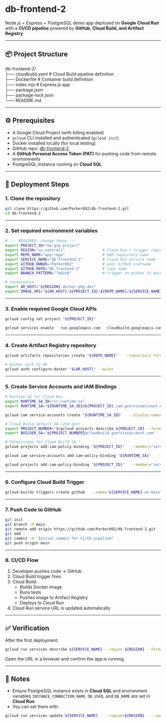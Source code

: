 # db-frontend-2

Node.js + Express + PostgreSQL demo app deployed on **Google Cloud Run** with a **CI/CD pipeline** powered by **GitHub, Cloud Build, and Artifact Registry**.

---

## 📦 Project Structure

db-frontend-2/ \
├── cloudbuild.yaml   # Cloud Build pipeline definition \
├── Dockerfile        # Container build definition \
├── index.mjs         # Express.js app \
├── package.json \
├── package-lock.json \
└── README.md

---

## ⚙️ Prerequisites

- A Google Cloud Project (with billing enabled)
- `gcloud` CLI installed and authenticated (`gcloud init`)
- Docker installed locally (for local testing)
- GitHub repo: [db-frontend-2](https://github.com/Parker092/db-frontend-2.git)
- A **GitHub Personal Access Token (PAT)** for pushing code from remote environments
- PostgreSQL instance running on **Cloud SQL**

---

## 🚀 Deployment Steps

### 1. Clone the repository

```bash
git clone https://github.com/Parker092/db-frontend-2.git
cd db-frontend-2
```

---

### 2. Set required environment variables

```bash
# --- REQUIRED: change these ---
export PROJECT_ID="my-gcp-project"
export REGION="us-central1"                 # Cloud Run + trigger region
export REPO_NAME="app-repo"                 # GAR repository name
export SERVICE_NAME="db-frontend-2"         # Cloud Run service name
export GITHUB_OWNER="Parker092"             # your GitHub username
export GITHUB_REPO="db-frontend-2"          # repo name
export BRANCH_PATTERN="^main$"              # trigger on pushes to main

# Convenience
export AR_HOST="${REGION}-docker.pkg.dev"
export IMAGE_URI="${AR_HOST}/${PROJECT_ID}/${REPO_NAME}/${SERVICE_NAME}"
```

---

### 3. Enable required Google Cloud APIs

```bash
gcloud config set project "${PROJECT_ID}"

gcloud services enable   run.googleapis.com   cloudbuild.googleapis.com   artifactregistry.googleapis.com   iam.googleapis.com
```

---

### 4. Create Artifact Registry repository

```bash
gcloud artifacts repositories create "${REPO_NAME}"   --repository-format=docker   --location="${REGION}"   --description="Containers for ${SERVICE_NAME}"

# Docker auth to AR
gcloud auth configure-docker "${AR_HOST}" --quiet
```

---

### 5. Create Service Accounts and IAM Bindings

```bash
# Runtime SA for Cloud Run
export RUNTIME_SA_ID="cr-runtime-sa"
export RUNTIME_SA="${RUNTIME_SA_ID}@${PROJECT_ID}.iam.gserviceaccount.com"

gcloud iam service-accounts create "${RUNTIME_SA_ID}"   --display-name="Cloud Run runtime for ${SERVICE_NAME}"

# Cloud Build default SA (2nd-gen)
export PROJECT_NUMBER="$(gcloud projects describe ${PROJECT_ID} --format='value(projectNumber)')"
export BUILDER_SA="${PROJECT_NUMBER}@cloudbuild.gserviceaccount.com"

# Permissions for Cloud Build SA
gcloud projects add-iam-policy-binding "${PROJECT_ID}"   --member="serviceAccount:${BUILDER_SA}"   --role="roles/run.admin"

gcloud iam service-accounts add-iam-policy-binding "${RUNTIME_SA}"   --member="serviceAccount:${BUILDER_SA}"   --role="roles/iam.serviceAccountUser"

gcloud projects add-iam-policy-binding "${PROJECT_ID}"   --member="serviceAccount:${BUILDER_SA}"   --role="roles/artifactregistry.writer"
```

---

### 6. Configure Cloud Build Trigger

```bash
gcloud builds triggers create github   --name="${SERVICE_NAME}-on-main"   --repo-owner="${GITHUB_OWNER}"   --repo-name="${GITHUB_REPO}"   --branch-pattern="${BRANCH_PATTERN}"   --build-config="cloudbuild.yaml"   --location="${REGION}"
```

---

### 7. Push Code to GitHub

```bash
git init
git branch -M main
git remote add origin https://github.com/Parker092/db-frontend-2.git
git add .
git commit -m "Initial commit for CI/CD pipeline"
git push origin main
```

---

### 8. CI/CD Flow

1. Developer pushes code → GitHub
2. Cloud Build trigger fires
3. Cloud Build:
   - Builds Docker image
   - Runs tests
   - Pushes image to Artifact Registry
   - Deploys to Cloud Run
4. Cloud Run service URL is updated automatically

---

## ✅ Verification

After the first deployment:

```bash
gcloud run services describe ${SERVICE_NAME} --region ${REGION} --format='value(status.url)'
```

Open the URL in a browser and confirm the app is running.

---

## 🔑 Notes

- Ensure PostgreSQL instance exists in **Cloud SQL** and environment variables `INSTANCE_CONNECTION_NAME`, `DB_USER`, and `DB_NAME` are set in **Cloud Run**.
- You can set them with:

```bash
gcloud run services update ${SERVICE_NAME}   --region=${REGION}   --update-env-vars INSTANCE_CONNECTION_NAME="your-sql-connection",DB_USER="youruser",DB_NAME="yourdb"
```
